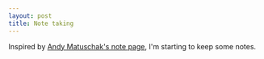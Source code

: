 ```yaml
---
layout: post
title: Note taking
---
```


Inspired by [Andy Matuschak's note page](https://notes.andymatuschak.org/About_these_notes), I'm
starting to keep some notes.

